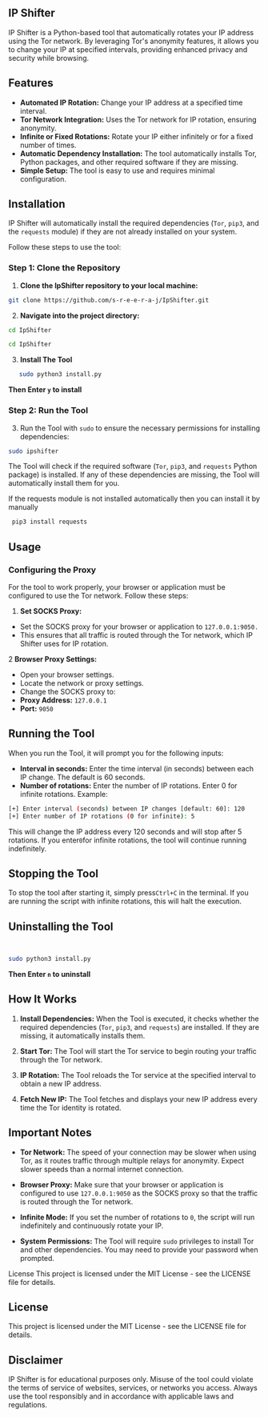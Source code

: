 ## IP Shifter
IP Shifter is a Python-based tool that automatically rotates your IP address using the Tor network. By leveraging Tor's anonymity features, it allows you to change your IP at specified intervals, providing enhanced privacy and security while browsing.

## Features
- **Automated IP Rotation:** Change your IP address at a specified time interval.
- **Tor Network Integration:** Uses the Tor network for IP rotation, ensuring anonymity.
- **Infinite or Fixed Rotations:** Rotate your IP either infinitely or for a fixed number of times.
- **Automatic Dependency Installation:** The tool automatically installs Tor, Python packages, and other required software if they are missing.
- **Simple Setup:** The tool is easy to use and requires minimal configuration.
## Installation
IP Shifter will automatically install the required dependencies (`Tor`, `pip3`, and the `requests` module) if they are not already installed on your system.


Follow these steps to use the tool:

### Step 1: Clone the Repository
1. **Clone the IpShifter repository to your local machine:**

```bash
git clone https://github.com/s-r-e-e-r-a-j/IpShifter.git
```
2. **Navigate into the project directory:**

```bash
cd IpShifter
```
```bash
cd IpShifter
```
3. **Install The Tool**
```bash
   sudo python3 install.py
  ```
 **Then Enter `y` to install**   
### Step 2: Run the Tool
3. Run the Tool with `sudo` to ensure the necessary permissions for installing dependencies:
```bash
sudo ipshifter
```
The Tool will check if the required software (`Tor`, `pip3`, and `requests` Python package) is installed. If any of these dependencies are missing, the Tool will automatically install them for you.


If the requests module is not installed automatically then you can install it by manually 

```bash
 pip3 install requests
  ```


## Usage
### Configuring the Proxy
For the tool to work properly, your browser or application must be configured to use the Tor network. Follow these steps:

1. **Set SOCKS Proxy:**

- Set the SOCKS proxy for your browser or application to `127.0.0.1:9050.`
- This ensures that all traffic is routed through the Tor network, which IP Shifter uses for IP rotation.

  
2 **Browser Proxy Settings:**

- Open your browser settings.
- Locate the network or proxy settings.
- Change the SOCKS proxy to:
- **Proxy Address:** `127.0.0.1`
- **Port:** `9050`
## Running the Tool
When you run the Tool, it will prompt you for the following inputs:

- **Interval in seconds:** Enter the time interval (in seconds) between each IP change. The default is 60 seconds.
- **Number of rotations:** Enter the number of IP rotations. Enter 0 for infinite rotations.
Example:

```bash
[+] Enter interval (seconds) between IP changes [default: 60]: 120
[+] Enter number of IP rotations (0 for infinite): 5
```
This will change the IP address every 120 seconds and will stop after 5 rotations. If you enter`0`for infinite rotations, the tool will continue running indefinitely.

## Stopping the Tool
To stop the tool after starting it, simply press`Ctrl+C` in the terminal. If you are running the script with infinite rotations, this will halt the execution.
## Uninstalling the Tool
 ```bash cd IpShifter
```
 ```bash cd IpShifter
```
```bash
sudo python3 install.py
```
**Then Enter `n` to uninstall**

## How It Works
1. **Install Dependencies:** When the Tool is executed, it checks whether the required dependencies (`Tor`, `pip3`, and `requests`) are installed. If they are missing, it automatically installs them.

2. **Start Tor:** The Tool will start the Tor service to begin routing your traffic through the Tor network.

3. **IP Rotation:** The Tool reloads the Tor service at the specified interval to obtain a new IP address.

4. **Fetch New IP:** The Tool fetches and displays your new IP address every time the Tor identity is rotated.

## Important Notes
- **Tor Network:** The speed of your connection may be slower when using Tor, as it routes traffic through multiple relays for anonymity. Expect slower speeds than a normal internet connection.

- **Browser Proxy:** Make sure that your browser or application is configured to use `127.0.0.1:9050` as the SOCKS proxy so that the traffic is routed through the Tor network.

- **Infinite Mode:** If you set the number of rotations to `0`, the script will run indefinitely and continuously rotate your IP.

- **System Permissions:** The Tool will require `sudo` privileges to install Tor and other dependencies. You may need to provide your password when prompted.

License
This project is licensed under the MIT License - see the LICENSE file for details.


## License
This project is licensed under the MIT License - see the LICENSE file for details.


## Disclaimer
IP Shifter is for educational purposes only. Misuse of the tool could violate the terms of service of websites, services, or networks you access. Always use the tool responsibly and in accordance with applicable laws and regulations.

